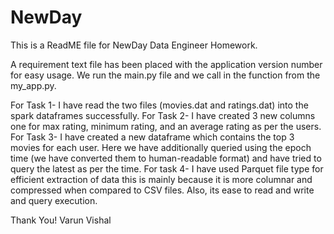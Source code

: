 # NewDay
This is a ReadME file for NewDay Data Engineer Homework.

A requirement text file has been placed with the application version number for easy usage. 
We run the main.py file and we call in the function from the my_app.py. 

For Task 1- I have read the two files (movies.dat and ratings.dat) into the spark dataframes successfully.
For Task 2- I have created 3 new columns one for max rating, minimum rating, and an average rating as per the users. 
For Task 3- I have created a new dataframe which contains the top 3 movies for each user. Here we have additionally queried using
            the epoch time (we have converted them to human-readable format) and have tried to query the latest as per the time. 
For task 4- I have used Parquet file type for efficient extraction of data this is mainly because it is more columnar and compressed
            when compared to CSV files. Also, its ease to read and write and query execution. 

Thank You! 
Varun Vishal
